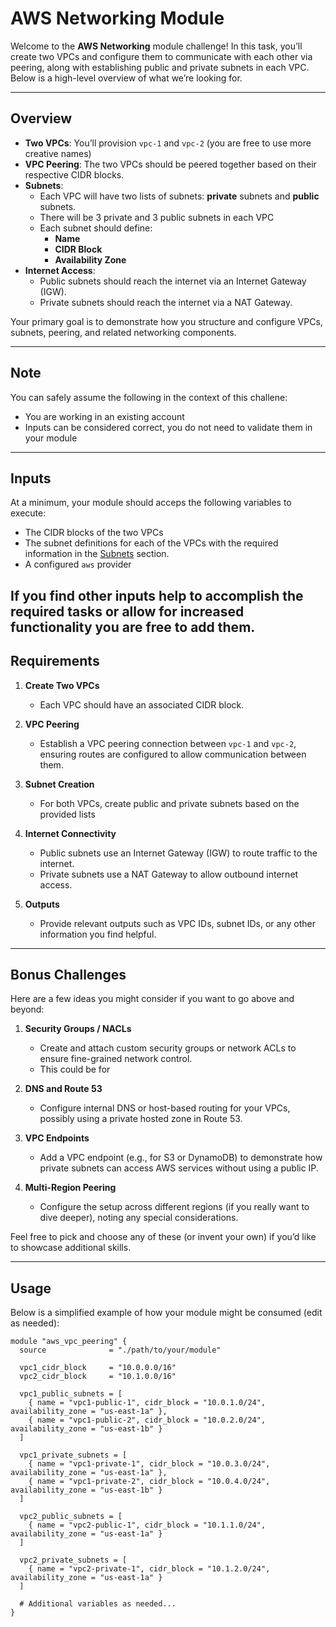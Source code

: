# AWS Networking Module

Welcome to the **AWS Networking** module challenge! In this task, you’ll create two VPCs and configure them to communicate with each other via peering, along with establishing public and private subnets in each VPC. Below is a high-level overview of what we’re looking for.

---

## Overview

- **Two VPCs**: You’ll provision `vpc-1` and `vpc-2` (you are free to use more creative names)
- **VPC Peering**: The two VPCs should be peered together based on their respective CIDR blocks.
- **Subnets**:
  - Each VPC will have two lists of subnets: **private** subnets and **public** subnets.
  - There will be 3 private and 3 public subnets in each VPC
  - Each subnet should define:
    - **Name**
    - **CIDR Block**
    - **Availability Zone**
- **Internet Access**:
  - Public subnets should reach the internet via an Internet Gateway (IGW).
  - Private subnets should reach the internet via a NAT Gateway.

Your primary goal is to demonstrate how you structure and configure VPCs, subnets, peering, and related networking components.

---

## Note

You can safely assume the following in the context of this challene:

- You are working in an existing account
- Inputs can be considered correct, you do not need to validate them in your module

---

## Inputs

At a minimum, your module should acceps the following variables to execute:

- The CIDR blocks of the two VPCs
- The subnet definitions for each of the VPCs with the required information in the [Subnets](#subnets) section.
- A configured `aws` provider

If you find other inputs help to accomplish the required tasks or allow for increased functionality you are free to add them.
---

## Requirements

1. **Create Two VPCs**
   - Each VPC should have an associated CIDR block.

2. **VPC Peering**
   - Establish a VPC peering connection between `vpc-1` and `vpc-2`, ensuring routes are configured to allow communication between them.

3. **Subnet Creation**
   - For both VPCs, create public and private subnets based on the provided lists

4. **Internet Connectivity**
   - Public subnets use an Internet Gateway (IGW) to route traffic to the internet.
   - Private subnets use a NAT Gateway to allow outbound internet access.

5. **Outputs**
   - Provide relevant outputs such as VPC IDs, subnet IDs, or any other information you find helpful.

---

## Bonus Challenges

Here are a few ideas you might consider if you want to go above and beyond:

1. **Security Groups / NACLs**
   - Create and attach custom security groups or network ACLs to ensure fine-grained network control.
   - This could be for

2. **DNS and Route 53**
   - Configure internal DNS or host-based routing for your VPCs, possibly using a private hosted zone in Route 53.

3. **VPC Endpoints**
   - Add a VPC endpoint (e.g., for S3 or DynamoDB) to demonstrate how private subnets can access AWS services without using a public IP.

4. **Multi-Region Peering**
   - Configure the setup across different regions (if you really want to dive deeper), noting any special considerations.

Feel free to pick and choose any of these (or invent your own) if you’d like to showcase additional skills.

---

## Usage

Below is a simplified example of how your module might be consumed (edit as needed):

```hcl
module "aws_vpc_peering" {
  source              = "./path/to/your/module"

  vpc1_cidr_block     = "10.0.0.0/16"
  vpc2_cidr_block     = "10.1.0.0/16"

  vpc1_public_subnets = [
    { name = "vpc1-public-1", cidr_block = "10.0.1.0/24", availability_zone = "us-east-1a" },
    { name = "vpc1-public-2", cidr_block = "10.0.2.0/24", availability_zone = "us-east-1b" }
  ]

  vpc1_private_subnets = [
    { name = "vpc1-private-1", cidr_block = "10.0.3.0/24", availability_zone = "us-east-1a" },
    { name = "vpc1-private-2", cidr_block = "10.0.4.0/24", availability_zone = "us-east-1b" }
  ]

  vpc2_public_subnets = [
    { name = "vpc2-public-1", cidr_block = "10.1.1.0/24", availability_zone = "us-east-1a" }
  ]

  vpc2_private_subnets = [
    { name = "vpc2-private-1", cidr_block = "10.1.2.0/24", availability_zone = "us-east-1a" }
  ]

  # Additional variables as needed...
}